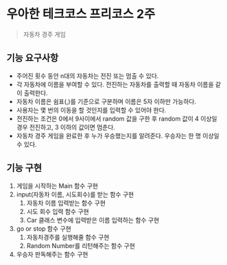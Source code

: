 # 우아한 테크코스 프리코스 2주

> 자동차 경주 게임

## 기능 요구사항

- 주어진 횟수 동안 n대의 자동차는 전진 또는 멈출 수 있다.
- 각 자동차에 이름을 부여할 수 있다. 전진하는 자동차를 출력할 때 자동차 이름을 같이 출력한다.
- 자동차 이름은 쉼표(,)를 기준으로 구분하며 이름은 5자 이하만 가능하다.
- 사용자는 몇 번의 이동을 할 것인지를 입력할 수 있어야 한다.
- 전진하는 조건은 0에서 9사이에서 random 값을 구한 후 random 값이 4 이상일 경우 전진하고, 3 이하의 값이면 멈춘다.
- 자동차 경주 게임을 완료한 후 누가 우승했는지를 알려준다. 우승자는 한 명 이상일 수 있다.

## 기능 구현

1. 게임을 시작하는 Main 함수 구현
2. input(자동차 이름, 시도회수)를 받는 함수 구현
   1. 자동차 이름 입력받는 함수 구현
   2. 시도 회수 입력 함수 구현
   3. Car 클래스 변수에 입력받은 이름 입력하는 함수 구현
3. go or stop 함수 구현
   1. 자동차경주를 실행해줄 함수 구현
   2. Random Number를 리턴해주는 함수 구현
4. 우승자 판독해주는 함수 구현

